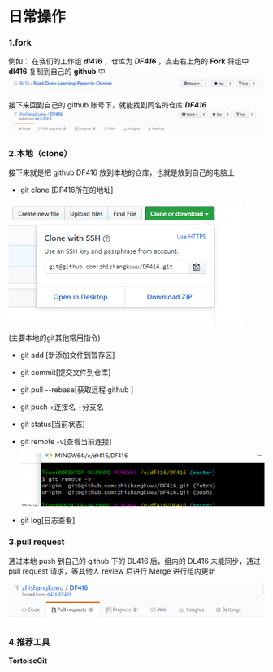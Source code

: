 # 日常操作 #

### 1.fork

例如： 在我们的工作组 ***dl416*** ，仓库为 ***DF416*** ，点击右上角的 **Fork** 将组中 **dl416** 复制到自己的 **github** 中
![dl416](./images/1-1.png)

接下来回到自己的 github 账号下，就能找到同名的仓库 ***DF416***
![DL416](./images/1-2.png)

### 2.本地（clone）

接下来就是把 github DF416 放到本地的仓库，也就是放到自己的电脑上

* git clone [DF416所在的地址]

![DF416](./images/2-1.png)

(主要本地的git其他常用指令)

* git add [新添加文件到暂存区]

* git commit[提交文件到仓库]

* git pull  --rebase[获取远程 github ]

* git push +连接名 +分支名

* git status[当前状态]

* git remote -v[查看当前连接]


  ![本地](./images/3-1.png)

* git log[日志查看]


### 3.pull request

通过本地 push 到自己的 github 下的 DL416 后，组内的 DL416 未能同步，通过 pull request 请求，等其他人 review 后进行 Merge 进行组内更新

![DL416](./images/2-2.png)

### 4.推荐工具
**TortoiseGit**
